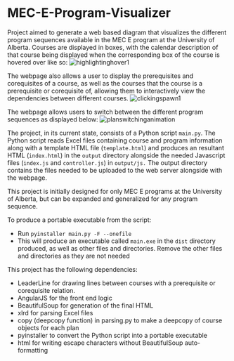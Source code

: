 # MEC-E-Program-Visualizer

Project aimed to generate a web based diagram that visualizes the different program sequences available in the MEC E program
at the University of Alberta. Courses are displayed in boxes, with the calendar description of that course being displayed when
the corresponding box of the course is hovered over like so:
![highlightinghover1](https://user-images.githubusercontent.com/60327441/171229070-73aed865-ab2b-4bf4-a9c7-c55847699e84.gif)


The webpage also allows a user to display the prerequisites and corequisites of a course, as well as the courses that
the course is a prerequisite or corequisite of, allowing them to interactively view the dependencies between different courses. 
![clickingspawn1](https://user-images.githubusercontent.com/60327441/171229005-9f942fe3-2e91-459e-a544-a6e2af03e3a0.gif)



The webpage allows users to switch between the different program sequences as displayed below:
![planswitchinganimation](https://user-images.githubusercontent.com/60327441/171229118-bd8b6ac5-c27f-46ab-b607-6da859731733.gif)


The project, in its current state, consists of a Python script `main.py`. The Python script reads
Excel files containing course and program information along with a template HTML file (`template.html`) 
and produces an resultant HTML (`index.html`) in the `output` directory alongside the needed
Javascript files (`index.js` and `controller.js`) in `output/js.` The output directory contains the
files needed to be uploaded to the web server alongside with the webpage.

This project is initially designed for only MEC E programs at the University of Alberta, 
but can be expanded and generalized for any program sequence.

To produce a portable executable from the script: 
  - Run `pyinstaller main.py -F --onefile`
  - This will produce an executable called `main.exe` in the `dist` directory produced, as well as other files and directories. Remove the other files and directories as they are not needed

This project has the following dependencies:
  - LeaderLine for drawing lines between courses with a prerequisite or corequisite relation.
  - AngularJS for the front end logic
  - BeautifulSoup for generation of the final HTML
  - xlrd for parsing Excel files
  - copy (deepcopy function) in parsing.py to make a deepcopy of course objects for each plan
  - pyinstaller to convert the Python script into a portable executable
  - html for writing escape characters without BeautifulSoup auto-formatting

